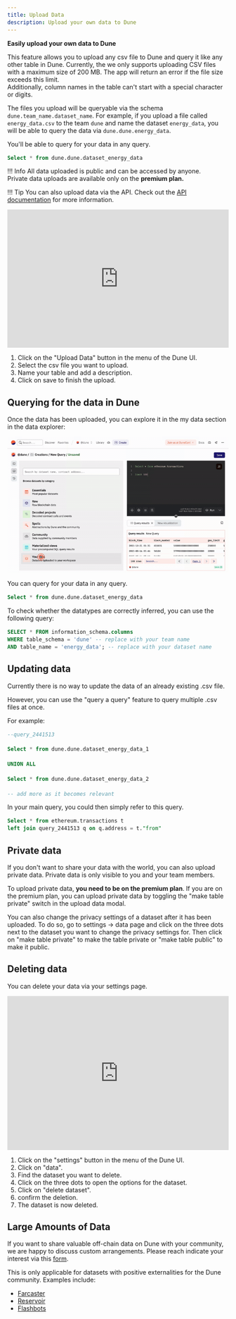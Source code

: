 ```yaml
---
title: Upload Data
description: Upload your own data to Dune
---
```


**Easily upload your own data to Dune**

This feature allows you to upload any csv file to Dune and query it like any other table in Dune. Currently, the we only supports uploading CSV files with a maximum size of 200 MB. The app will return an error if the file size exceeds this limit.   
Additionally, column names in the table can't start with a special character or digits.

The files you upload will be queryable via the schema ``dune.team_name.dataset_name``. For example, if you upload a file called ``energy_data.csv`` to the team ``dune`` and name the dataset ``energy_data``, you will be able to query the data via ``dune.dune.energy_data``.

You'll be able to query for your data in any query.

```sql
Select * from dune.dune.dataset_energy_data
```
<!--
We automatically infer schemas (=detect datatypes) for all uploaded data. If in doubt, you can check the assumed datatypes in the information schema. 

```sql
SELECT * FROM information_schema.columns 
WHERE table_schema = 'dune' -- replace with your team name
AND table_name = 'energy_data'; -- replace with your dataset name
```

Anything that represents a timestamp is especially tricky for automated systems to detect, if something is not working as intended, try coverting the timestamp to ISO time before uploading and use the [applicable DuneSQL function](../query/DuneSQL-reference/Functions-and-operators/datetime.md#from_iso8601_timestamp) to convert it back. This will not automatically convert the datatype, but it will allow you to easily query the data as a timestamp.
-->

!!! Info
    All data uploaded is public and can be accessed by anyone.   
    Private data uploads are available only on the **premium plan.**


!!! Tip
    You can also upload data via the API. Check out the [API documentation](../api/api-reference/upload-data/index.md) for more information.



<div style="position: relative; padding-bottom: calc(54.166666666666664% + 41px); height: 0; width: 100%"><iframe src="https://demo.arcade.software/ZfmeSKYxCY7cTfcv6cDW?embed" frameborder="0" loading="lazy" webkitallowfullscreen mozallowfullscreen allowfullscreen style="position: absolute; top: 0; left: 0; width: 100%; height: 100%;color-scheme: light;" title="Dashboards"></iframe></div>

1. Click on the "Upload Data" button in the menu of the Dune UI.
2. Select the csv file you want to upload.
3. Name your table and add a description.
4. Click on save to finish the upload.


## Querying for the data in Dune

Once the data has been uploaded, you can explore it in the my data section in the data explorer: 

![upload data](../app/images/upload_data.gif)

You can query for your data in any query.

```sql
Select * from dune.dune.dataset_energy_data
```

To check whether the datatypes are correctly inferred, you can use the following query:

```sql
SELECT * FROM information_schema.columns 
WHERE table_schema = 'dune' -- replace with your team name
AND table_name = 'energy_data'; -- replace with your dataset name
```

## Updating data

Currently there is no way to update the data of an already existing .csv file.

However, you can use the "query a query" feature to query multiple .csv files at once.

For example:

```sql
--query_2441513

Select * from dune.dune.dataset_energy_data_1

UNION ALL

Select * from dune.dune.dataset_energy_data_2

-- add more as it becomes relevant
```

In your main query, you could then simply refer to this query.

```sql
Select * from ethereum.transactions t
left join query_2441513 q on q.address = t."from"
```

## Private data

If you don't want to share your data with the world, you can also upload private data. Private data is only visible to you and your team members.

To upload private data, **you need to be on the premium plan**. If you are on the premium plan, you can upload private data by toggling the "make table private" switch in the upload data modal.

You can also change the privacy settings of a dataset after it has been uploaded. To do so, go to settings -> data page and click on the three dots next to the dataset you want to change the privacy settings for. Then click on "make table private" to make the table private or "make table public" to make it public. 

## Deleting data

You can delete your data via your settings page.

<div style="position: relative; padding-bottom: calc(61.25000000000001% + 41px); height: 0; width: 100%"><iframe src="https://demo.arcade.software/mr3mDEQl0qQi9e1H4HZB?embed" frameborder="0" loading="lazy" webkitallowfullscreen mozallowfullscreen allowfullscreen style="position: absolute; top: 0; left: 0; width: 100%; height: 100%;color-scheme: light;" title="Teams > Dune"></iframe></div>

1. Click on the "settings" button in the menu of the Dune UI.
2. Click on "data".
3. Find the dataset you want to delete.
4. Click on the three dots to open the options for the dataset.
5. Click on "delete dataset".
6. confirm the deletion.
7. The dataset is now deleted.


## Large Amounts of Data

If you want to share valuable off-chain data on Dune with your community, we are happy to discuss custom arrangements. Please reach indicate your interest via this [form](https://bit.ly/dune-data-integration).

This is only applicable for datasets with positive externalities for the Dune community. Examples include:

- [Farcaster](../data-tables/community/neynar/farcaster/index.md)
- [Reservoir](../data-tables/community/reservoir/index.md)
- [Flashbots](../data-tables/community/flashbots/index.md)



